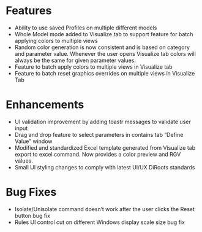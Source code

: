 # Features

- Ability to use saved Profiles on multiple different models	
- Whole Model mode added to Visualize tab to support feature for batch applying colors to multiple views 
- Random color generation is now consistent and is based on category and parameter value. Whenever the user opens Visualize tab colors will always be the same for given parameter values.
- Feature to batch apply colors to multiple views in Visualize tab
- Feature to batch reset graphics overrides on multiple views in Visualize Tab

# Enhancements

- UI validation improvement by adding toastr messages to validate user input
- Drag and drop feature to select parameters in contains tab “Define Value” window
- Modified and standardized Excel template generated from Visualize tab export to excel command. Now provides a color preview and RGV values.
- Small UI styling changes to comply with latest UI/UX DiRoots standards

# Bug Fixes

- Isolate/Unisolate command doesn’t work after the user clicks the Reset button bug fix
- Rules UI control cut on different Windows display scale size bug fix
